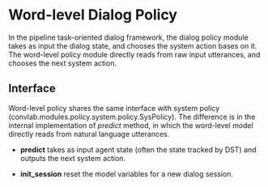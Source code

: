 # Word-level Dialog Policy

In the pipeline task-oriented dialog framework, the dialog policy module
takes as input the dialog state, and chooses the system action bases on
it. The word-level policy module directly reads from raw input utterances,
and chooses the next system action.

## Interface

Word-level policy shares the same interface with system policy
(convlab.modules.policy.system.policy.SysPolicy). The difference is in the
internal implementation of *predict* method, in which the word-level model
directly reads from natural language utterances.

- **predict** takes as input agent state (often the state tracked by DST)
and outputs the next system action.

- **init_session** reset the model variables for a new dialog session.